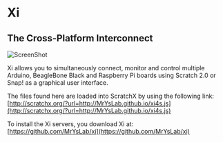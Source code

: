 Xi
======
## The Cross-Platform Interconnect

![ScreenShot](https://raw.github.com/MrYsLab/Xi/master/documentation/drawings/XiLogo.png)

Xi allows you to simultaneously connect, monitor and control multiple Arduino, 
BeagleBone Black and Raspberry Pi boards using Scratch 2.0 or Snap! as a graphical user interface.

The files found here are loaded into ScratchX by using the following link:
[http://scratchx.org/?url=http://MrYsLab.github.io/xi4s.js](http://scratchx.org/?url=http://MrYsLab.github.io/xi4s.js)

To install the Xi servers, you download Xi at: [https://github.com/MrYsLab/xi](https://github.com/MrYsLab/xi)